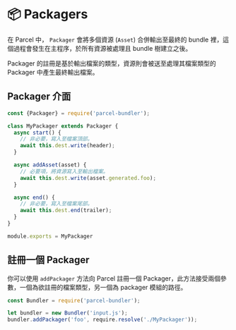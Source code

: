 # 📦 Packagers

在 Parcel 中， `Packager` 會將多個資源 (`Asset`) 合併輸出至最終的 bundle 裡，這個過程會發生在主程序，於所有資源被處理且 bundle 樹建立之後。

Packager 的註冊是基於輸出檔案的類型，資源則會被送至處理其檔案類型的 Packager 中產生最終輸出檔案。

## Packager 介面

```javascript
const {Packager} = require('parcel-bundler');

class MyPackager extends Packager {
  async start() {
    // 非必要，寫入至檔案頂部。
    await this.dest.write(header);
  }

  async addAsset(asset) {
    // 必要項，將資源寫入至輸出檔案。
    await this.dest.write(asset.generated.foo);
  }

  async end() {
    // 非必要，寫入至檔案尾部。
    await this.dest.end(trailer);
  }
}

module.exports = MyPackager
```

## 註冊一個 Packager

你可以使用 `addPackager` 方法向 Parcel 註冊一個 Packager，此方法接受兩個參數，一個為欲註冊的檔案類型，另一個為 packager 模組的路徑。

```javascript
const Bundler = require('parcel-bundler');

let bundler = new Bundler('input.js');
bundler.addPackager('foo', require.resolve('./MyPackager'));
```
